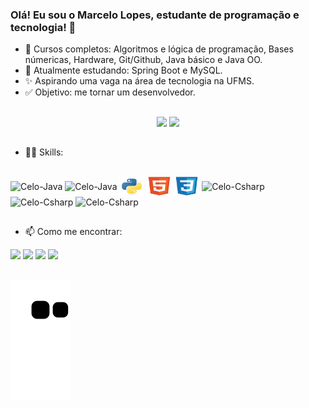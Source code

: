 ### Olá! Eu sou o Marcelo Lopes, estudante de programação e tecnologia! 👋

- 🔭 Cursos completos: Algoritmos e lógica de programação, Bases númericas, Hardware, Git/Github, Java básico e Java OO.
- 🌱 Atualmente estudando: Spring Boot e MySQL.
- ✨ Aspirando uma vaga na área de tecnologia na UFMS.
- ✅ Objetivo: me tornar um desenvolvedor.

##

<div align="center">
  <img height="180em" src="https://github-readme-stats.vercel.app/api?username=lopes-marcelo&show_icons=true&theme=dark&include_all_commits=true&count_private=true"/>
  <img height="180em" src="https://github-readme-stats.vercel.app/api/top-langs/?username=lopes-marcelo&layout=compact&langs_count=7&theme=dark"/>
</div>

## 

- 👨‍💻 Skills:
  
<div style="display: inline_block"><br>
  <img align="center" alt="Celo-Java" height="30" width="40" src="https://cdn.jsdelivr.net/gh/devicons/devicon/icons/java/java-original-wordmark.svg" />
  <img align="center" alt="Celo-Java" height="30" width="40" src="https://cdn.jsdelivr.net/gh/devicons/devicon/icons/spring/spring-original.svg" />
  <img align="center" alt="Celo-Python" height="30" width="40" src="https://raw.githubusercontent.com/devicons/devicon/master/icons/python/python-original.svg">
  <img align="center" alt="Celo-HTML" height="30" width="40" src="https://raw.githubusercontent.com/devicons/devicon/master/icons/html5/html5-original.svg">
  <img align="center" alt="Celo-CSS" height="30" width="40" src="https://raw.githubusercontent.com/devicons/devicon/master/icons/css3/css3-original.svg">
  <img align="center" alt="Celo-Csharp" height="30" width="40" src="https://cdn.jsdelivr.net/gh/devicons/devicon/icons/mysql/mysql-original-wordmark.svg" />
  <img align="center" alt="Celo-Csharp" height="30" width="40" src="https://cdn.jsdelivr.net/gh/devicons/devicon/icons/git/git-original.svg" />
  <img align="center" alt="Celo-Csharp" height="30" width="40" src="https://cdn.jsdelivr.net/gh/devicons/devicon/icons/github/github-original.svg" />
</div>
  
##

- 📫 Como me encontrar: 

<div> 
  <a href="https://www.instagram.com/lopes__marcelo/" target="_blank"><img src="https://img.shields.io/badge/-Instagram-%23E4405F?style=for-the-badge&logo=instagram&logoColor=white" target="_blank"></a>
  <a href = "mailto:marceloblopesfilho@gmail.com"><img src="https://img.shields.io/badge/-Gmail-%23333?style=for-the-badge&logo=gmail&logoColor=white" target="_blank"></a>
  <a href="https://www.linkedin.com/in/marcelo-lopes-0520b922b/" target="_blank"><img src="https://img.shields.io/badge/-LinkedIn-%230077B5?style=for-the-badge&logo=linkedin&logoColor=white" target="_blank"></a>
  <a href="https://github.com/Lopes-Marcelo" target="_blank"><img src="https://img.shields.io/badge/GitHub-100000?style=for-the-badge&logo=github&logoColor=white" target="_blank"></a>
</div>

##
  
![Snake animation](https://github.com/rafaballerini/rafaballerini/blob/output/github-contribution-grid-snake.svg)
  
